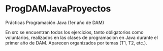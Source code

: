 # ProgDAMJavaProyectos
Prácticas Programación Java (1er año de DAM)

En src se encuentran todos los ejercicios, tanto obligatorios como voluntarios, realizados en las clases de programación en Java durante el primer año de DAM. Aparecen organizados por temas (T1, T2, etc.).
